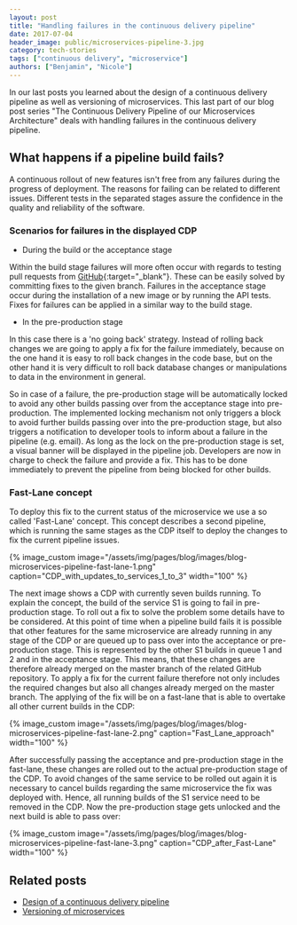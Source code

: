 ```yaml
---
layout: post
title: "Handling failures in the continuous delivery pipeline"
date: 2017-07-04
header_image: public/microservices-pipeline-3.jpg
category: tech-stories
tags: ["continuous delivery", "microservice"]
authors: ["Benjamin", "Nicole"]
---
```


In our last posts you learned about the design of a continuous delivery pipeline as well as versioning of microservices.
This last part of our blog post series "The Continuous Delivery Pipeline of our Microservices Architecture" deals with handling failures in the continuous delivery pipeline.

## What happens if a pipeline build fails?

A continuous rollout of new features isn't free from any failures during the progress of deployment.
The reasons for failing can be related to different issues.
Different tests in the separated stages assure the confidence in the quality and reliability of the software.

### Scenarios for failures in the displayed CDP

* During the build or the acceptance stage

Within the build stage failures will more often occur with regards to testing pull requests from [GitHub](https://github.com/){:target="_blank"}.
These can be easily solved by committing fixes to the given branch.
Failures in the acceptance stage occur during the installation of a new image or by running the API tests.
Fixes for failures can be applied in a similar way to the build stage.

* In the pre-production stage

In this case there is a 'no going back' strategy.
Instead of rolling back changes we are going to apply a fix for the failure immediately, because on the one hand it is easy to roll back changes in the code base, but on the other hand  it is very difficult to roll back database changes or manipulations to data in the environment in general.

So in case of a failure, the pre-production stage will be automatically locked to avoid any other builds passing over from the acceptance stage into pre-production.
The implemented locking mechanism not only triggers a block to avoid further builds passing over into the pre-production stage, but also triggers a notification to developer tools to inform about a failure in the pipeline (e.g. email).
As long as the lock on the pre-production stage is set, a visual banner will be displayed in the pipeline job.
Developers are now in charge to check the failure and provide a fix.
This has to be done immediately to prevent the pipeline from being blocked for other builds.

### Fast-Lane concept

To deploy this fix to the current status of the microservice we use a so called 'Fast-Lane' concept.
This concept describes a second pipeline, which is running the same stages as the CDP itself to deploy the changes to fix the current pipeline issues.

{% image_custom image="/assets/img/pages/blog/images/blog-microservices-pipeline-fast-lane-1.png" caption="CDP_with_updates_to_services_1_to_3" width="100" %}

The next image shows a CDP with currently seven builds running.
To explain the concept, the build of the service S1 is going to fail in pre-production stage.
To roll out a fix to solve the problem some details have to be considered.
At this point of time when a pipeline build fails it is possible that other features for the same microservice are already running in any stage of the CDP or are queued up to pass over into the acceptance or pre-production stage.
This is represented by the other S1 builds in queue 1 and 2 and in the acceptance stage.
This means, that these changes are therefore already merged on the master branch of the related GitHub repository.
To apply a fix for the current failure therefore not only includes the required changes but also all changes already merged on the master branch.
The applying of the fix will be on a fast-lane that is able to overtake all other current builds in the CDP:

{% image_custom image="/assets/img/pages/blog/images/blog-microservices-pipeline-fast-lane-2.png" caption="Fast_Lane_approach" width="100" %}

After successfully passing the acceptance and pre-production stage in the fast-lane, these changes are rolled out to the actual pre-production stage of the CDP.
To avoid changes of the same service to be rolled out again it is necessary to cancel builds regarding the same microservice the fix was deployed with.
Hence, all running builds of the S1 service need to be removed in the CDP.
Now the pre-production stage gets unlocked and the next build is able to pass over:

{% image_custom image="/assets/img/pages/blog/images/blog-microservices-pipeline-fast-lane-3.png" caption="CDP_after_Fast-Lane" width="100" %}

## Related posts

* [Design of a continuous delivery pipeline](/blog/tech-stories/design-of-a-continuous-delivery-pipeline/)
* [Versioning of microservices](/blog/tech-stories/versioning-of-microservices/)
